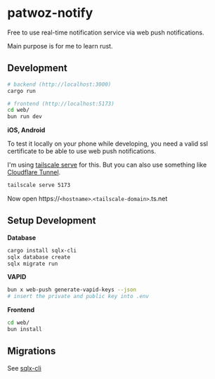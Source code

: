 # patwoz-notify

Free to use real-time notification service via web push notifications.

Main purpose is for me to learn rust.

## Development

```sh
# backend (http://localhost:3000)
cargo run

# frontend (http://localhost:5173)
cd web/
bun run dev
```

**iOS, Android**

To test it locally on your phone while developing, you need a valid ssl certificate to be able to use web push notifications.

I'm using [tailscale serve](https://tailscale.com/kb/1242/tailscale-serve/) for this. But you can also use something like [Cloudflare Tunnel](https://www.cloudflare.com/products/tunnel/).

```sh
tailscale serve 5173
```

Now open https://`<hostname>`.`<tailscale-domain>`.ts.net

## Setup Development

**Database**

```sh
cargo install sqlx-cli
sqlx database create
sqlx migrate run
```

**VAPID**

```sh
bun x web-push generate-vapid-keys --json
# insert the private and public key into .env
```

**Frontend**

```sh
cd web/
bun install
```

## Migrations

See [sqlx-cli](https://github.com/launchbadge/sqlx/blob/main/sqlx-cli/README.md)

